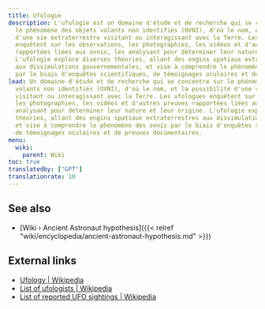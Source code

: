 ```yaml
---
title: Ufologie
description: L'ufologie est un domaine d'étude et de recherche qui se concentre sur
  le phénomène des objets volants non identifiés (OVNI), d'où le nom, et la possibilité
  d'une vie extraterrestre visitant ou interagissant avec la Terre. Les ufologues
  enquêtent sur les observations, les photographies, les vidéos et d'autres preuves
  rapportées liées aux ovnis, les analysant pour déterminer leur nature et leur origine.
  L'ufologie explore diverses théories, allant des engins spatiaux extraterrestres
  aux dissimulations gouvernementales, et vise à comprendre le phénomène des ovnis
  par le biais d'enquêtes scientifiques, de témoignages oculaires et de preuves documentaires.
lead: Un domaine d'étude et de recherche qui se concentre sur le phénomène des objets
  volants non identifiés (OVNI), d'où le nom, et la possibilité d'une vie extraterrestre
  visitant ou interagissant avec la Terre. Les ufologues enquêtent sur les observations,
  les photographies, les vidéos et d'autres preuves rapportées liées aux ovnis, les
  analysant pour déterminer leur nature et leur origine. L'ufologie explore diverses
  théories, allant des engins spatiaux extraterrestres aux dissimulations gouvernementales,
  et vise à comprendre le phénomène des ovnis par le biais d'enquêtes scientifiques,
  de témoignages oculaires et de preuves documentaires.
menu:
  wiki:
    parent: Wiki
toc: true
translatedby: ["GPT"]
translationrate: 10
---
```


## See also

- [Wiki › Ancient Astronaut hypothesis]({{< relref "wiki/encyclopedia/ancient-astronaut-hypothesis.md" >}})

## External links

- [Ufology | Wikipedia](https://en.wikipedia.org/wiki/Ufology)
- [List of ufologists | Wikipedia](https://en.wikipedia.org/wiki/List_of_ufologists)
- [List of reported UFO sightings | Wikipedia](https://en.wikipedia.org/wiki/List_of_reported_UFO_sightings)
